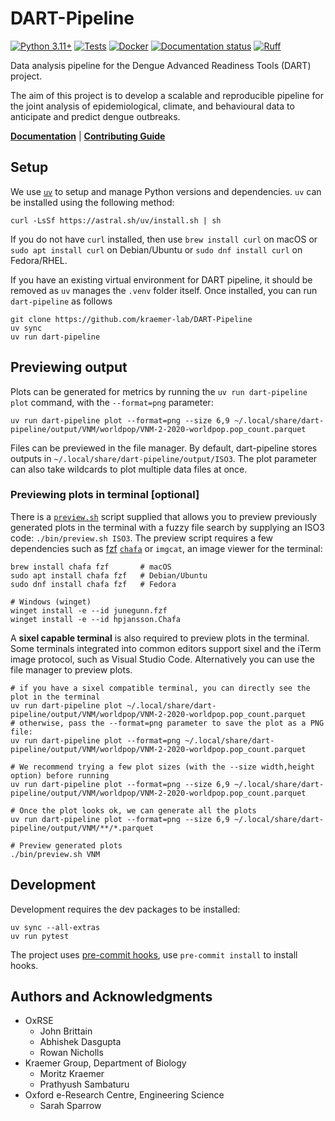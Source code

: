 # DART-Pipeline

[![Python 3.11+](https://img.shields.io/badge/python-3.11+-blue.svg)](https://www.python.org/downloads/)
[![Tests](https://github.com/kraemer-lab/DART-Pipeline/actions/workflows/tests.yml/badge.svg)](https://github.com/kraemer-lab/DART-Pipeline/actions/workflows/tests.yml)
[![Docker](https://github.com/kraemer-lab/DART-Pipeline/actions/workflows/docker.yml/badge.svg)](https://github.com/kraemer-lab/DART-Pipeline/actions/workflows/docker.yml)
[![Documentation status](https://readthedocs.org/projects/insightboard/badge/?version=latest)](https://insightboard.readthedocs.io/en/latest/?badge=latest)
[![Ruff](https://img.shields.io/endpoint?url=https://raw.githubusercontent.com/astral-sh/ruff/main/assets/badge/v2.json)](https://github.com/astral-sh/ruff)

Data analysis pipeline for the Dengue Advanced Readiness Tools (DART)
project.

The aim of this project is to develop a scalable and reproducible
pipeline for the joint analysis of epidemiological, climate, and
behavioural data to anticipate and predict dengue outbreaks.

[**Documentation**](https://dart-pipeline.readthedocs.io) | [**Contributing Guide**](CONTRIBUTING.md)

## Setup

We use [`uv`](https://docs.astral.sh/uv/getting-started/installation/)
to setup and manage Python versions and dependencies. `uv` can be
installed using the following method:
```shell
curl -LsSf https://astral.sh/uv/install.sh | sh
```
If you do not have `curl` installed, then use `brew install curl` on
macOS or `sudo apt install curl` on Debian/Ubuntu or `sudo dnf install
curl` on Fedora/RHEL.

If you have an existing virtual environment for DART pipeline, it should
be removed as `uv` manages the `.venv` folder itself. Once installed,
you can run `dart-pipeline` as follows

```shell
git clone https://github.com/kraemer-lab/DART-Pipeline
uv sync
uv run dart-pipeline
```

## Previewing output

Plots can be generated for metrics by running the `uv run dart-pipeline plot`
command, with the `--format=png` parameter:

```shell
uv run dart-pipeline plot --format=png --size 6,9 ~/.local/share/dart-pipeline/output/VNM/worldpop/VNM-2-2020-worldpop.pop_count.parquet
```

Files can be previewed in the file manager. By default, dart-pipeline stores
outputs in `~/.local/share/dart-pipeline/output/ISO3`. The plot parameter
can also take wildcards to plot multiple data files at once.

### Previewing plots in terminal [optional]

There is a [`preview.sh`](bin/preview.sh) script supplied that allows you to
preview previously generated plots in the terminal with a fuzzy file search by
supplying an ISO3 code: `./bin/preview.sh ISO3`. The preview script requires a
few dependencies such as [fzf](https://github.com/junegunn/fzf)
[`chafa`](https://hpjansson.org/chafa/) or `imgcat`, an image viewer for the
terminal:

```shell
brew install chafa fzf       # macOS
sudo apt install chafa fzf   # Debian/Ubuntu
sudo dnf install chafa fzf   # Fedora

# Windows (winget)
winget install -e --id junegunn.fzf
winget install -e --id hpjansson.Chafa
```

A **sixel capable terminal** is also required to preview plots in the
terminal. Some terminals integrated into common editors support sixel and the
iTerm image protocol, such as Visual Studio Code. Alternatively you can use the
file manager to preview plots.

```shell
# if you have a sixel compatible terminal, you can directly see the plot in the terminal
uv run dart-pipeline plot ~/.local/share/dart-pipeline/output/VNM/worldpop/VNM-2-2020-worldpop.pop_count.parquet
# otherwise, pass the --format=png parameter to save the plot as a PNG file:
uv run dart-pipeline plot --format=png ~/.local/share/dart-pipeline/output/VNM/worldpop/VNM-2-2020-worldpop.pop_count.parquet

# We recommend trying a few plot sizes (with the --size width,height option) before running
uv run dart-pipeline plot --format=png --size 6,9 ~/.local/share/dart-pipeline/output/VNM/worldpop/VNM-2-2020-worldpop.pop_count.parquet

# Once the plot looks ok, we can generate all the plots
uv run dart-pipeline plot --format=png --size 6,9 ~/.local/share/dart-pipeline/output/VNM/**/*.parquet

# Preview generated plots
./bin/preview.sh VNM
```

## Development

Development requires the dev packages to be installed:
```shell
uv sync --all-extras
uv run pytest
```

The project uses [pre-commit hooks](https://pre-commit.com), use
`pre-commit install` to install hooks.

## Authors and Acknowledgments

- OxRSE
  - John Brittain
  - Abhishek Dasgupta
  - Rowan Nicholls
- Kraemer Group, Department of Biology
  - Moritz Kraemer
  - Prathyush Sambaturu
- Oxford e-Research Centre, Engineering Science
  - Sarah Sparrow
